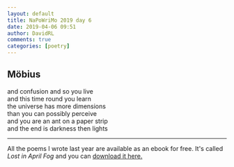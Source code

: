 ```yaml
---  
layout: default  
title: NaPoWriMo 2019 day 6  
date: 2019-04-06 09:51  
author: DavidRL  
comments: true  
categories: [poetry] 
---  
```

<h2>Möbius</h2>  

and confusion and so you live  
and this time round you learn  
the universe has more dimensions  
than you can possibly perceive  
and you are an ant on a paper strip  
and the end is darkness then lights  

<hr />  

   
<p>All the poems I wrote last year are available as an ebook for free. It's called <em>Lost in April Fog </em>and you can <a href="/aprilfog/">download it here. </a></p>  

